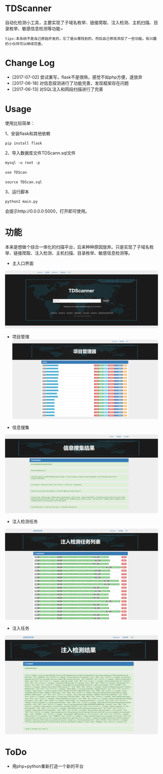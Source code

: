 # TDScanner
自动化检测小工具，主要实现了子域名枚举、链接爬取、注入检测、主机扫描、目录枚举、敏感信息检测等功能~

```
tips:本系统不是自己原始开发的，忘了是从哪找到的，然后自己修改添加了一些功能。有兴趣的小伙伴可以继续完善。
```
# Change Log

- [2017-07-02] 尝试重写，flask不是很熟，感觉不如php方便，遂放弃
- [2017-06-18] 对信息探测进行了功能完善，发现框架存在问题
- [2017-06-13] 对SQL注入和网段扫描进行了完善
  
# Usage

使用比较简单：

1、安装flask和其他依赖

```
pip install flask

```

2、导入数据库文件TDScann.sql文件

```
mysql -u root -p

use TDScan

source TDScan.sql

```

3、运行脚本

```
python2 main.py
```

会提示http://0.0.0.0:5000，打开即可使用。

# 功能

本来是想做个综合一体化的扫描平台，后来种种原因放弃。只是实现了子域名枚举、链接爬取、注入检测、主机扫描、目录枚举、敏感信息检测等。

- 主入口界面

![pic](pic1.png)

- 项目管理
![pic](pic2.png)

- 信息搜集

![pic](pic3.png)

- 注入检测任务

![pic](pic4.png)

- 注入任务

![pic](pic5.png)


# ToDo

- 用php+python重新打造一个新的平台




